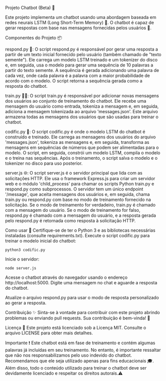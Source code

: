 Projeto Chatbot (Beta) 🤖

Este projeto implementa um chatbot usando uma abordagem baseada em redes neurais LSTM (Long Short-Term Memory) 🧠. O chatbot é capaz de gerar respostas com base nas mensagens fornecidas pelos usuários 💬.

Componentes do Projeto 📦

respond.py 📝: O script respond.py é responsável por gerar uma resposta a partir de um texto inicial fornecido pelo usuário (também chamado de "texto semente"). Ele carrega um modelo LSTM treinado e um tokenizer do disco e, em seguida, usa o modelo para gerar uma sequência de 10 palavras a partir do texto semente. A sequência é gerada adicionando uma palavra de cada vez, onde cada palavra é a palavra com a maior probabilidade de acordo com o modelo. O script retorna a sequência gerada como a resposta do chatbot.

train.py 🏋️‍♂️: O script train.py é responsável por adicionar novas mensagens dos usuários ao conjunto de treinamento do chatbot. Ele recebe uma mensagem do usuário como entrada, tokeniza a mensagem e, em seguida, adiciona a mensagem tokenizada ao arquivo 'messages.json'. Este arquivo armazena todas as mensagens dos usuários que são usadas para treinar o chatbot.

codific.py 🤖: O script codific.py é onde o modelo LSTM do chatbot é construído e treinado. Ele carrega as mensagens dos usuários do arquivo 'messages.json', tokeniza as mensagens e, em seguida, transforma as mensagens em sequências de números que podem ser alimentadas para o modelo. O script, em seguida, constrói um modelo LSTM, compila o modelo e o treina nas sequências. Após o treinamento, o script salva o modelo e o tokenizer no disco para uso posterior.

server.js 🌐: O script server.js é o servidor principal que lida com as solicitações HTTP. Ele usa o framework Express.js para criar um servidor web e o módulo 'child_process' para chamar os scripts Python train.py e respond.py como subprocessos. O servidor tem um único endpoint '/message', que aceita mensagens dos usuários e, em seguida, chama train.py ou respond.py com base no modo de treinamento fornecido na solicitação. Se o modo de treinamento for verdadeiro, train.py é chamado com a mensagem do usuário. Se o modo de treinamento for falso, respond.py é chamado com a mensagem do usuário, e a resposta gerada pelo respond.py é retornada como resposta à solicitação HTTP.

Como usar 🚀
Certifique-se de ter o Python 3 e as bibliotecas necessárias instaladas (consulte requirements.txt). Execute o script codific.py para treinar o modelo inicial do chatbot:
```
python3 codific.py
```
Inicie o servidor:
```
node server.js
```
Acesse o chatbot através do navegador usando o endereço http://localhost:5000. Digite uma mensagem no chat e aguarde a resposta do chatbot.

Atualize o arquivo respond.py para usar o modo de resposta personalizado ao gerar a resposta.

Contribuição ✨
Sinta-se à vontade para contribuir com este projeto abrindo problemas ou enviando pull requests. Sua contribuição é bem-vinda! 🙌

Licença 📜
Este projeto está licenciado sob a Licença MIT. Consulte o arquivo LICENSE para obter mais detalhes.

Importante ❗
Este chatbot está em fase de treinamento e contém algumas palavras já incluídas em seu treinamento. No entanto, é importante ressaltar que não nos responsabilizamos pelo uso indevido do chatbot. Recomendamos que ele seja utilizado apenas para fins educacionais 🎓. Além disso, todo o conteúdo utilizado para treinar o chatbot deve ser devidamente licenciado e respeitar os direitos autorais.⚠️
